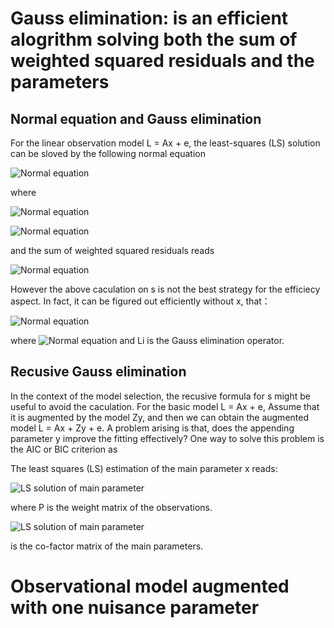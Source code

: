 # Gauss elimination: is an efficient alogrithm solving both the sum of weighted squared residuals and the parameters 

## Normal equation and Gauss elimination
For the linear observation model L = Ax + e, the least-squares (LS) solution can be sloved by the following normal equation

![Normal equation](https://latex.codecogs.com/svg.image?Nx=U)

where

![Normal equation](https://latex.codecogs.com/svg.image?U=A^TPA)

![Normal equation](https://latex.codecogs.com/svg.image?U=A^TPL)

and the sum of weighted squared residuals reads

   ![Normal equation](https://latex.codecogs.com/svg.image?s=V^TPV=(L-Ax)^T(L-Ax))

However the above caculation on s is not the best strategy for the efficiecy aspect. In fact, it can be figured out efficiently without x, that：

   ![Normal equation](https://latex.codecogs.com/svg.image?L_1L_2,...,L_(m-1)\begin{pmatrix}N&U\\\\U^T&S\\\\\end{pmatrix}=\begin{pmatrix}N_k&U_k\\\\O&s\\\\\end{pmatrix})

where ![Normal equation](https://latex.codecogs.com/svg.image?S=L^TL) and Li is the Gauss elimination operator.

## Recusive Gauss elimination
In the context of the model selection, the recusive formula for s might be useful to avoid the caculation. For the basic model L = Ax + e, Assume that it is augmented by the model Zy, and then we can obtain the augmented model L = Ax + Zy + e. A problem arising is that, does the appending parameter y improve the fitting effectively? One way to solve this problem is the AIC or BIC criterion as
  
   


The least squares (LS) estimation of the main parameter x reads:

  ![LS solution of main parameter](https://latex.codecogs.com/svg.image?\hat{X}_o=({A^TP_{e_L}A})^{-1}A^TP_{e_L}L)

where P is the weight matrix of the observations.

  ![LS solution of main parameter](https://latex.codecogs.com/svg.image?Q_{\hat{X}_o}=(A^TP_{e_L}A)^{-1})

is the co-factor matrix of the main parameters.

# Observational model augmented with one nuisance parameter

